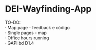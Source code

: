 DEI-Wayfinding-App
==================


TO-DO:<br>
· Map page - feedback e código<br>
· Single pages - map<br>
· Office hours running<br>
· GAPI bd D1.4
